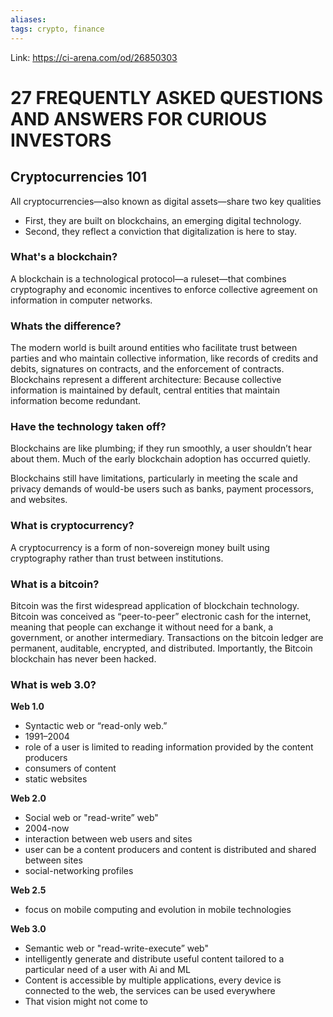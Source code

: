 ```yaml
---
aliases:
tags: crypto, finance
---
```

Link: https://ci-arena.com/od/26850303

# 27 FREQUENTLY ASKED QUESTIONS AND ANSWERS FOR CURIOUS INVESTORS

## Cryptocurrencies 101
All cryptocurrencies—also known as digital assets—share two key qualities
* First, they are built on blockchains, an emerging digital technology.
* Second, they reflect a conviction that digitalization is here to stay.

### What's a blockchain?
A blockchain is a technological protocol—a ruleset—that combines cryptography and economic incentives to enforce collective agreement on information in computer networks.

### Whats the difference?
The modern world is built around entities who facilitate trust between parties and who maintain collective information, like records of credits and debits, signatures on contracts, and the enforcement of contracts. Blockchains represent a different architecture: Because collective information is maintained by default, central entities that maintain information become redundant.

### Have the technology taken off?
Blockchains are like plumbing; if they run smoothly, a user shouldn’t hear about them. Much of the early blockchain adoption has occurred quietly.

Blockchains still have limitations, particularly in meeting the scale and privacy demands of would-be users such as banks, payment processors, and websites.

### What is cryptocurrency?
A cryptocurrency is a form of non-sovereign money built using cryptography rather than trust between institutions. 

### What is a bitcoin?
Bitcoin was the first widespread application of blockchain technology. Bitcoin was conceived as “peer-to-peer” electronic cash for the internet, meaning that people can exchange it without need for a bank, a government, or another intermediary. Transactions on the bitcoin ledger are permanent, auditable, encrypted, and distributed. Importantly, the Bitcoin blockchain has never been hacked.

### What is web 3.0?
**Web 1.0** 
* Syntactic web or “read-only web.” 
* 1991–2004
* role of a user is limited to reading information provided by the content producers
* consumers of content
* static websites

**Web 2.0** 
* Social web or "read-write” web"
* 2004-now
* interaction between web users and sites
* user can be a content producers and content is distributed and shared between sites
* social-networking profiles

**Web 2.5** 
* focus on mobile computing and evolution in mobile technologies

**Web 3.0** 
* Semantic web or "read-write-execute” web"
* intelligently generate and distribute useful content tailored to a particular need of a user with Ai and ML
* Content is accessible by multiple applications, every device is connected to the web, the services can be used everywhere
* That vision might not come to 